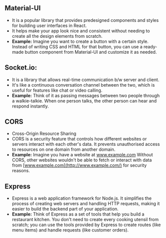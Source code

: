 ## Material-UI
- It is a popular library that provides predesigned components and styles for building user interfaces in React.
- It helps make your app look nice and consistent without needing to create all the design elements from scratch.
- **Example:** Imagine you want to create a button with a certain style. Instead of writing CSS and HTML for that button, you can use a ready-made button component from Material-UI and customize it as needed.

## Socket.io:
- It is a library that allows real-time communication b/w server and client.
- It's like a continuous conversation channel between the two, which is useful for features like chat or video calling.
- **Example:** Think of it as passing messages between two people through a walkie-talkie. When one person talks, the other person can hear and respond instantly.

## CORS
- Cross-Origin Resource Sharing
- CORS is a security feature that controls how different websites or servers interact with each other's data. It prevents unauthorised access to resources on one domain from another domain.
- **Example:** Imagine you have a website at www.example.com Without CORS, other websites wouldn't be able to fetch or interact with data from [www.example.com](http://www.example.com/) for security reasons.

## Express
- Express is a web application framework for Node.js. It simplifies the process of creating web servers and handling HTTP requests, making it easier to build the backend part of your application.
- **Example:** Think of Express as a set of tools that help you build a restaurant kitchen. You don't need to create every cooking utensil from scratch; you can use the tools provided by Express to create routes (like menu items) and handle requests (like customer orders).